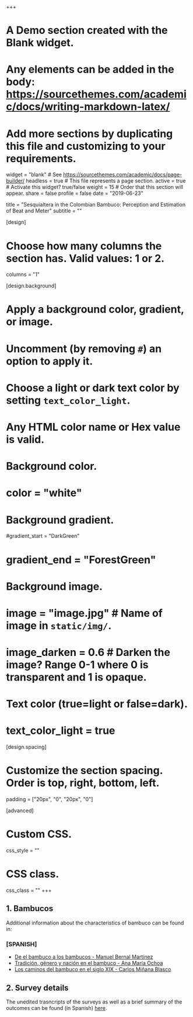 +++
# A Demo section created with the Blank widget.
# Any elements can be added in the body: https://sourcethemes.com/academic/docs/writing-markdown-latex/
# Add more sections by duplicating this file and customizing to your requirements.

widget = "blank"  # See https://sourcethemes.com/academic/docs/page-builder/
headless = true  # This file represents a page section.
active = true  # Activate this widget? true/false
weight = 15  # Order that this section will appear.
share = false
profile = false
date = "2019-06-23"


title = "Sesquialtera in the Colombian Bambuco: Perception and Estimation of Beat and Meter"
subtitle = ""

[design]
  # Choose how many columns the section has. Valid values: 1 or 2.
  columns = "1"

[design.background]
  # Apply a background color, gradient, or image.
  #   Uncomment (by removing `#`) an option to apply it.
  #   Choose a light or dark text color by setting `text_color_light`.
  #   Any HTML color name or Hex value is valid.

  # Background color.
  # color = "white"
  
  # Background gradient.
  #gradient_start = "DarkGreen"
  # gradient_end = "ForestGreen"
  
  # Background image.
  # image = "image.jpg"  # Name of image in `static/img/`.
  # image_darken = 0.6  # Darken the image? Range 0-1 where 0 is transparent and 1 is opaque.

  # Text color (true=light or false=dark).
  # text_color_light = true

[design.spacing]
  # Customize the section spacing. Order is top, right, bottom, left.
  padding = ["20px", "0", "20px", "0"]

[advanced]
 # Custom CSS. 
 css_style = ""
 
 # CSS class.
 css_class = ""
+++

## 1. Bambucos <a name="detbambucosailed"></a>

Additional information about the characteristics of bambuco can be found in:

### [SPANISH]
- [De el bambuco a los bambucos - Manuel Bernal Martínez](https://docplayer.es/24464751-De-el-bambuco-a-los-bambucos.html)
- [Tradición, género y nación en el bambuco - Ana María Ochoa](http://www.musigrafia.org/acontratiempo/files/ediciones/revista-9/pdf/rev9_08_tradiciongenero.pdf)
- [Los caminos del bambuco en el siglo XIX - Carlos Miñana Blasco](http://www.humanas.unal.edu.co/red/files/2112/7248/4186/Artculos-bambuco1.pdf)




## 2. Survey details <a name="survey"></a>

The unedited trasncripts of the surveys as well as a brief summary of the outcomes can be found (in Spanish) [here](Survey_Bambuco.pdf).

